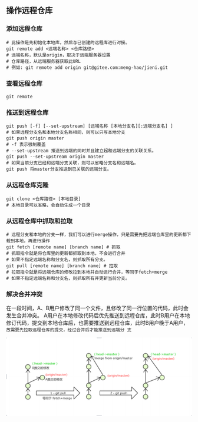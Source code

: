 ## 操作远程仓库

### 添加远程仓库
```shell
# 此操作是先初始化本地库，然后与已创建的远程库进行对接。
git remote add <远端名称> <仓库路径>
# 远端名称，默认是origin，取决于远端服务器设置
# 仓库路径，从远端服务器获取此URL
# 例如: git remote add origin git@gitee.com:meng-hao/jieni.git
```
### 查看远程仓库
```shell
git remote
```
### 推送到远程仓库
```shell
git push [-f] [--set-upstream] [远端名称 [本地分支名][:远端分支名] ]
# 如果远程分支名和本地分支名称相同，则可以只写本地分支
git push origin master
# -f 表示强制覆盖
# --set-upstream 推送到远端的同时并且建立起和远端分支的关联关系。
git push --set-upstream origin master
# 如果当前分支已经和远端分支关联，则可以省略分支名和远端名。
git push 将master分支推送到已关联的远端分支。
```

### 从远程仓库克隆
```shell
git clone <仓库路径> [本地目录]
# 本地目录可以省略，会自动生成一个目录
```

### 从远程仓库中抓取和拉取
```shell
# 远程分支和本地的分支一样，我们可以进行merge操作，只是需要先把远端仓库里的更新都下载到本地，再进行操作
git fetch [remote name] [branch name] # 抓取
# 抓取指令就是将仓库里的更新都抓取到本地，不会进行合并
# 如果不指定远端名称和分支名，则抓取所有分支。
git pull [remote name] [branch name] # 拉取
# 拉取指令就是将远端仓库的修改拉到本地并自动进行合并，等同于fetch+merge
# 如果不指定远端名称和分支名，则抓取所有并更新当前分支。
```

### 解决合并冲突
在一段时间，A、B用户修改了同一个文件，且修改了同一行位置的代码，此时会发生合并冲突。 A用户在本地修改代码后优先推送到远程仓库，此时B用户在本地修订代码，提交到本地仓库后，也需要推送到远程仓库，此时B用户晚于A用户，`故需要先拉取远程仓库的提交，经过合并后才能推送到远端分
支`

![](../../img/git_yc.png)

